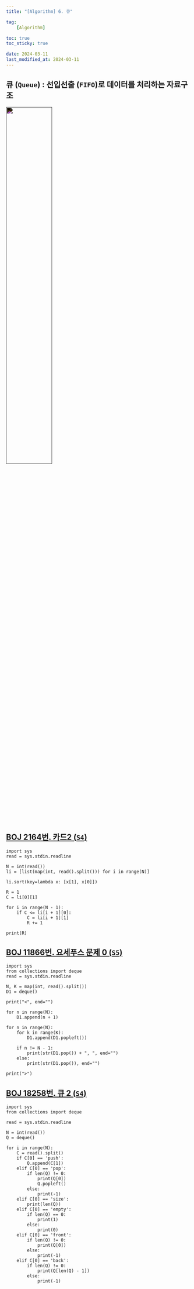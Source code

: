 ```yaml
---
title: "[Algorithm] 6. 큐"

tag:
    [Algorithm]

toc: true
toc_sticky: true

date: 2024-03-11
last_modified_at: 2024-03-11
---
```


## 큐 (```Queue```) : 선입선출 (```FIFO```)로 데이터를 처리하는 자료구조

<div style="filter: invert(100%);">
  <img src="https://github.com/pocj8ur4in/pocj8ur4in.github.io/assets/105341168/741e3c68-5b29-4ce2-933e-bb3c53efb244" width="50%">
</div>

## <a href="https://www.acmicpc.net/problem/2164">BOJ 2164번. 카드2 (```S4```)</a>

```
import sys
read = sys.stdin.readline

N = int(read())
li = [list(map(int, read().split())) for i in range(N)]

li.sort(key=lambda x: [x[1], x[0]])

R = 1
C = li[0][1]

for i in range(N - 1):
    if C <= li[i + 1][0]:
        C = li[i + 1][1]
        R += 1

print(R)
```

## <a href="https://www.acmicpc.net/problem/11866">BOJ 11866번. 요세푸스 문제 0 (```S5```)</a>

```
import sys
from collections import deque
read = sys.stdin.readline

N, K = map(int, read().split())
D1 = deque()

print("<", end="")

for n in range(N):
    D1.append(n + 1)

for n in range(N):
    for k in range(K):
        D1.append(D1.popleft())

    if n != N - 1:
        print(str(D1.pop()) + ", ", end="")
    else:
        print(str(D1.pop()), end="")

print(">")
```

## <a href="https://www.acmicpc.net/problem/18258">BOJ 18258번. 큐 2 (```S4```)</a>

```
import sys
from collections import deque

read = sys.stdin.readline

N = int(read())
Q = deque()

for i in range(N):
    C = read().split()
    if C[0] == 'push':
        Q.append(C[1])
    elif C[0] == 'pop':
        if len(Q) != 0:
            print(Q[0])
            Q.popleft()
        else:
            print(-1)
    elif C[0] == 'size':
        print(len(Q))
    elif C[0] == 'empty':
        if len(Q) == 0:
            print(1)
        else:
            print(0)
    elif C[0] == 'front':
        if len(Q) != 0:
            print(Q[0])
        else:
            print(-1)
    elif C[0] == 'back':
        if len(Q) != 0:
            print(Q[len(Q) - 1])
        else:
            print(-1)
```